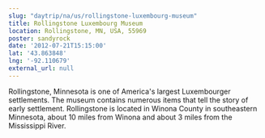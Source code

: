 ```yaml
---
slug: "daytrip/na/us/rollingstone-luxembourg-museum"
title: Rollingstone Luxembourg Museum
location: Rollingstone, MN, USA, 55969
poster: sandyrock
date: '2012-07-21T15:15:00'
lat: '43.863848'
lng: '-92.110679'
external_url: null
---
```


Rollingstone, Minnesota is one of America's largest Luxembourger settlements.  The museum contains numerous items that tell the story of early settlement.  Rollingstone is located in Winona County in southeastern Minnesota, about 10 miles from Winona and about 3 miles from the Mississippi River.
